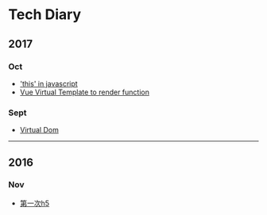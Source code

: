 # Tech Diary

## 2017

### Oct
- ['this' in javascript](https://amanda111.github.io/diary/2017/10/2017-10-15.html) 
- [Vue Virtual Template to render function](https://amanda111.github.io/diary/2017/10/2017-10-06.html) 

### Sept
- [Virtual Dom](https://amanda111.github.io/diary/2017/09/2017-09-27.html)

---
## 2016

### Nov
- [第一次h5](https://amanda111.github.io/diary/2016/11/2016-11-05.html)

